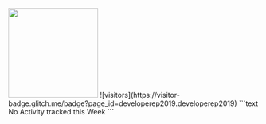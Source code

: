 <img height="180em" src="https://github-readme-stats.vercel.app/api?username=developerep2019&show_icons=true&hide_border=true&&count_private=true&include_all_commits=true" />
![visitors](https://visitor-badge.glitch.me/badge?page_id=developerep2019.developerep2019)
<!--START_SECTION:waka-->
```text
No Activity tracked this Week
```
<!--END_SECTION:waka-->
